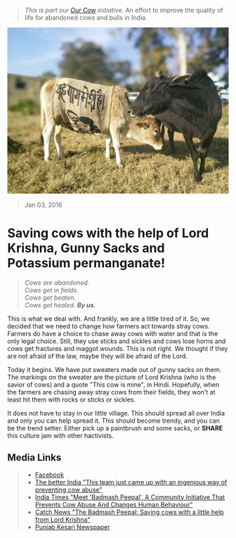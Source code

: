 <!--
Title: Saving cows with the help of Lord Krishna, Gunny Sacks and Potassium permanganate! Culture Jam #01
Scripts: 
- //s.imgur.com/min/embed.js
-->

> <i>This is part our [Our Cow](/?p=ourcow) initiative.</i> An effort to improve the quality of life for abandoned cows and bulls in India.

![photo756377654343608414.jpg](/markdown/photo756377654343608414.jpg)

> Jan 03, 2016

Saving cows with the help of Lord Krishna, Gunny Sacks and Potassium permanganate!
======

> <i>Cows are abandoned.</i><br/>
> <i>Cows get in fields.</i><br/>
> <i>Cows get beaten.</i><br/>
> <i>Cows get healed. **By us.**</i>

This is what we deal with. And frankly, we are a little tired of it. So, we decided that we need to change how farmers act towards stray cows.
Farmers do have a choice to chase away cows with water and that is the only legal choice. Still, they use sticks and sickles and cows lose horns and cows get fractures and maggot wounds. This is not right. We thought if they are not afraid of the law, maybe they will be afraid of the Lord.

Today it begins. We have put sweaters made out of gunny sacks on them. The markings on the sweater are the picture of Lord Krishna (who is the savior of cows) and a quote "This cow is mine", in Hindi. Hopefully, when the farmers are chasing away stray cows from their fields, they won't at least hit them with rocks or sticks or sickles.

It does not have to stay in our little village. This should spread all over India and only you can help spread it. This should become trendy, and you can be the trend setter. Either pick up a paintbrush and some sacks, or **SHARE** this ‪culture jam‬ with other hactivists.

<center><blockquote class="imgur-embed-pub" lang="en" data-id="a/RYsIN"></blockquote></center>

Media Links 
---
> * [Facebook](https://www.facebook.com/worldlywags/posts/1025847224120182) <br/>
> * [The better India "This team just came up with an ingenious way of preventing cow abuse"](http://www.thebetterindia.com/41739/badmash-peepal-stray-cows-gunny-sacks-krishna/)
> * [India Times "Meet 'Badmash Peepal', A Community Initiative That Prevents Cow Abuse And Changes Human Behaviour"](http://www.indiatimes.com/news/india/meet-badmash-peepal-a-community-initiative-that-prevents-cow-abuse-and-changes-human-behaviour-249151.html)
> * [Catch News "The Badmash Peepal: Saving cows with a little help from Lord Krishna"](http://www.catchnews.com/life-society-news/the-badmash-peepal-saving-cows-with-a-little-help-from-lord-krishna-1452257141.html)
> * [Punjab Kesari Newspaper](http://epaper.punjabkesari.in/688929/punjab-kesari-himachal-kangra-kesari/Kangra-kesari#page/2/2)
